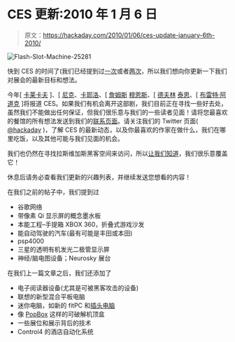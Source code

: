 # CES 更新:2010 年 1 月 6 日

> 原文：<https://hackaday.com/2010/01/06/ces-update-january-6th-2010/>

![](img/bc8f2268ea0ba315b364c5082e942bb7.png "Flash-Slot-Machine-25281")

快到 CES 的时间了(我们已经提到过[一次](http://hackaday.com/2009/12/28/hackaday-at-ces/)或者[两次](http://hackaday.com/2010/01/05/ces-update-january-5-2010)，所以我们想向你更新一下我们对展会的最新目标和想法。

今年[ [卡莱卡夫](http://hackaday.com/author/calebkraft/) ]、[ [尼克](http://hackaday.com/author/nickcaiello/)、[卡耶洛](http://hackaday.com/author/nickcaiello/)、[ [詹姆斯](http://hackaday.com/author/jahmez/) [穆恩斯](http://hackaday.com/author/jahmez/)、[ [德夫林](http://hackaday.com/author/dthyne/) [泰恩](http://hackaday.com/author/dthyne/)、[ [布雷特·阿道克](http://hackaday.com/author/brettthaddock/) ]将报道 CES。如果我们有机会离开这部剧，我们目前正在寻找一些好去处，虽然我们不能做出任何保证，但我们很乐意与我们的一些读者见面！请将您最喜欢的餐馆的所有想法发送到我们的[联系页面](http://hackaday.com/contact-hack-a-day/)。请关注我们的 Twitter 页面( [@hackaday](https://twitter.com/hackaday) )，了解 CES 的最新动态，以及你最喜欢的作家在做什么，我们在哪里吃饭，以及其他可能与我们见面的机会。

我们也仍然在寻找拉斯维加斯黑客空间来访问，所以[让我们知道](http://hackaday.com/contact-hack-a-day/)，我们很乐意覆盖它！

休息后请务必查看我们更新的兴趣列表，并继续发送您想看的内容！

在我们之前的帖子中，我们提到过

*   谷歌网络
*   带像素 Qi 显示屏的概念墨水板
*   本能工程–手提箱 XBOX 360，折叠式游戏沙发
*   能自动驾驶的汽车(最有可能是丰田或本田)
*   psp4000
*   三星的透明有机发光二极管显示屏
*   神经/脑电图设备；Neurosky 展台

在我们上一篇文章之后，我们还添加了

*   电子阅读器设备(尤其是可被黑客攻击的设备)
*   联想的新型混合平板电脑
*   迷你电脑，如新的 fitPC 和[插头电脑](http://www.h-online.com/open/news/item/Marvell-announces-Plug-Computer-3-0-897322.html)
*   像 [PopBox](http://www.ehomeupgrade.com/2010/01/05/syabas-unveils-the-popbox-hd-network-media-adapter/) 这样的可破解机顶盒
*   一些展位和展示背后的技术
*   Control4 的酒店自动化系统
